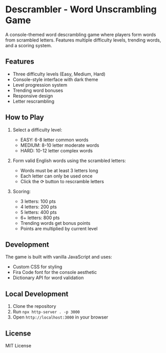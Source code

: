 # Descrambler - Word Unscrambling Game

A console-themed word descrambling game where players form words from scrambled letters. Features multiple difficulty levels, trending words, and a scoring system.

## Features

- Three difficulty levels (Easy, Medium, Hard)
- Console-style interface with dark theme
- Level progression system
- Trending word bonuses
- Responsive design
- Letter rescrambling

## How to Play

1. Select a difficulty level:
   - EASY: 6-8 letter common words
   - MEDIUM: 8-10 letter moderate words
   - HARD: 10-12 letter complex words

2. Form valid English words using the scrambled letters:
   - Words must be at least 3 letters long
   - Each letter can only be used once
   - Click the ⟳ button to rescramble letters

3. Scoring:
   - 3 letters: 100 pts
   - 4 letters: 200 pts
   - 5 letters: 400 pts
   - 6+ letters: 800 pts
   - Trending words get bonus points
   - Points are multiplied by current level

## Development

The game is built with vanilla JavaScript and uses:
- Custom CSS for styling
- Fira Code font for the console aesthetic
- Dictionary API for word validation

## Local Development

1. Clone the repository
2. Run `npx http-server . -p 3000`
3. Open `http://localhost:3000` in your browser

## License

MIT License
